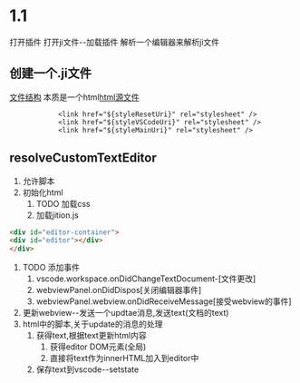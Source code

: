 # 1.1
打开插件
打开ji文件--加载插件
解析一个编辑器来解析ji文件


## 创建一个.ji文件
[文件结构](exampleFiles/测试.ji)
本质是一个html[html源文件](exampleFiles/测试.html)

				<link href="${styleResetUri}" rel="stylesheet" />
				<link href="${styleVSCodeUri}" rel="stylesheet" />
				<link href="${styleMainUri}" rel="stylesheet" />
## resolveCustomTextEditor
1. 允许脚本
2. 初始化html
   1. TODO 加载css
   2. 加载jition.js
```html
<div id="editor-container">
<div id="editor"></div>
</div>
```
1. TODO 添加事件
   1. vscode.workspace.onDidChangeTextDocument-[文件更改]
   2. webviewPanel.onDidDispos[关闭编辑器事件]
   3. webviewPanel.webview.onDidReceiveMessage[接受webview的事件]
2. 更新webview--发送一个updtae消息,发送text(文档的text)
3. html中的脚本,关于update的消息的处理
   1. 获得text,根据text更新html内容
      1. 获得editor DOM元素(全局)
      2. 直接将text作为innerHTML加入到editor中
   2. 保存text到vscode--setstate
